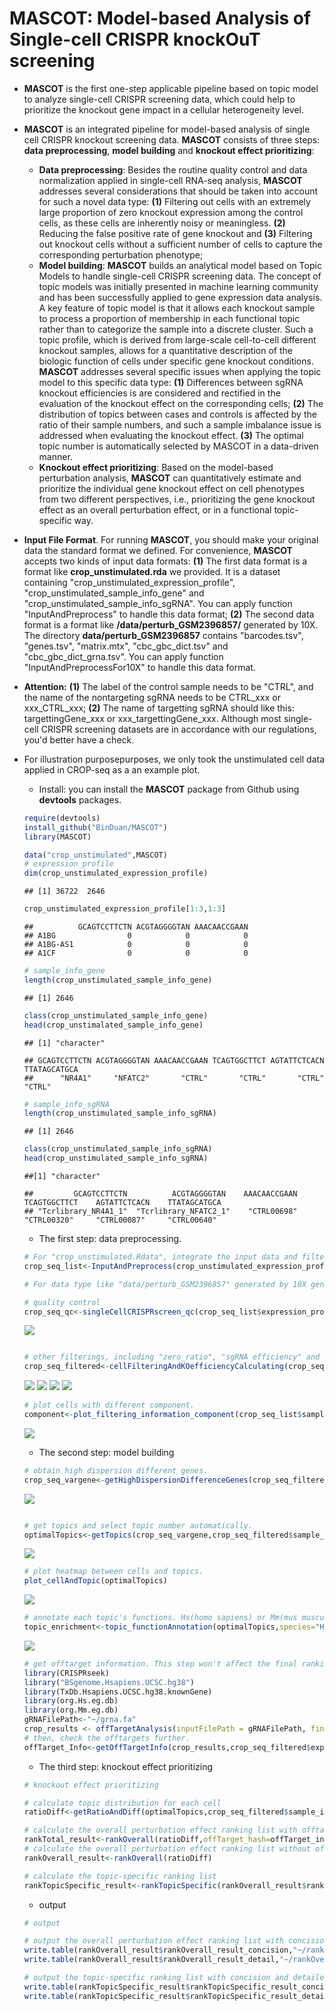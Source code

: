 # MASCOT: Model-based Analysis of Single-cell CRISPR knockOuT screening

* **MASCOT** is the first one-step applicable pipeline based on topic model to analyze single-cell CRISPR screening data, which could help to prioritize the knockout gene impact in a cellular heterogeneity level.
* **MASCOT** is an integrated pipeline for model-based analysis of single cell CRISPR knockout screening data. **MASCOT** consists of three steps: **data preprocessing**, **model building** and **knockout effect prioritizing**: 
    * **Data preprocessing**: Besides the routine quality control and data normalization applied in single-cell RNA-seq analysis, **MASCOT** addresses several considerations that should be taken into account for such a novel data type: **(1)** Filtering out cells with an extremely large proportion of zero knockout expression among the control cells, as these cells are inherently noisy or meaningless. **(2)** Reducing the false positive rate of gene knockout and **(3)** Filtering out knockout cells without a sufficient number of cells to capture the corresponding perturbation phenotype;
    * **Model building**: **MASCOT** builds an analytical model based on Topic Models to handle single-cell CRISPR screening data. The concept of topic models was initially presented in machine learning community and has been successfully applied to gene expression data analysis. A key feature of topic model is that it allows each knockout sample to process a proportion of membership in each functional topic rather than to categorize the sample into a discrete cluster. Such a topic profile, which is derived from large-scale cell-to-cell different knockout samples, allows for a quantitative description of the biologic function of cells under specific gene knockout conditions. **MASCOT** addresses several specific issues when applying the topic model to this specific data type: **(1)** Differences between sgRNA knockout efficiencies is are considered and rectified in the evaluation of the knockout effect on the corresponding cells; **(2)** The distribution of topics between cases and controls is affected by the ratio of their sample numbers, and such a sample imbalance issue is addressed when evaluating the knockout effect. **(3)** The optimal topic number is automatically selected by MASCOT in a data-driven manner.
    * **Knockout effect prioritizing**: Based on the model-based perturbation analysis, **MASCOT** can quantitatively estimate and prioritize the individual gene knockout effect on cell phenotypes from two different perspectives, i.e., prioritizing the gene knockout effect as an overall perturbation effect, or in a functional topic-specific way. 
* **Input File Format**. For running **MASCOT**, you should make your original data the standard format we defined. For convenience, **MASCOT** accepts two kinds of input data formats: **(1)** The first data format is a format like **crop_unstimulated.rda** we provided. It is a dataset containing "crop_unstimulated_expression_profile", "crop_unstimulated_sample_info_gene" and "crop_unstimulated_sample_info_sgRNA". You can apply function "InputAndPreprocess" to handle this data format; **(2)** The second data format is a format like **/data/perturb_GSM2396857/** generated by 10X. The directory **data/perturb_GSM2396857** contains "barcodes.tsv", "genes.tsv", "matrix.mtx", "cbc_gbc_dict.tsv" and "cbc_gbc_dict_grna.tsv". You can apply function "InputAndPreprocessFor10X" to handle this data format. 
* **Attention:** **(1)** The label of the control sample needs to be "CTRL", and the name of the nontargeting sgRNA needs to be CTRL_xxx or xxx_CTRL_xxx; **(2)** The name of targetting sgRNA should like this: targettingGene_xxx or xxx_targettingGene_xxx. Although most single-cell CRISPR screening datasets are in accordance with our regulations, you'd better have a check.  
* For illustration purposepurposes, we only took the unstimulated cell data applied in CROP-seq as a an example plot.<br>
    * Install: you can install the **MASCOT** package from Github using **devtools** packages.
    ```r
    require(devtools)
    install_github("BinDuan/MASCOT")
    library(MASCOT)
    ```
    
    ```r
    data("crop_unstimulated",MASCOT)
    # expression_profile
    dim(crop_unstimulated_expression_profile)
    ```
    ```
    ## [1] 36722  2646
    ```
    ```r
    crop_unstimulated_expression_profile[1:3,1:3]
    ```
    ```
    ##          GCAGTCCTTCTN ACGTAGGGGTAN AAACAACCGAAN
    ## A1BG                0            0            0
    ## A1BG-AS1            0            0            0
    ## A1CF                0            0            0
    ```
    ```r
    # sample_info_gene
    length(crop_unstimulated_sample_info_gene)
    ```
    ```
    ## [1] 2646
    ```
    ```r
    class(crop_unstimulated_sample_info_gene)
    head(crop_unstimalated_sample_info_gene)
    ```
    ```
    ## [1] "character"
    
    ## GCAGTCCTTCTN ACGTAGGGGTAN AAACAACCGAAN TCAGTGGCTTCT AGTATTCTCACN TTATAGCATGCA 
    ##      "NR4A1"     "NFATC2"       "CTRL"       "CTRL"       "CTRL"       "CTRL"
    ```
    ```r
    # sample_info_sgRNA
    length(crop_unstimulated_sample_info_sgRNA)
    ```
    ```
    ## [1] 2646
    ```
    ```r
    class(crop_unstimulated_sample_info_sgRNA)
    head(crop_unstimulated_sample_info_sgRNA)
    ```
    ```
    ##[1] "character"
    
    ##         GCAGTCCTTCTN          ACGTAGGGGTAN    AAACAACCGAAN   TCAGTGGCTTCT    AGTATTCTCACN    TTATAGCATGCA  
    ## "Tcrlibrary_NR4A1_1"  "Tcrlibrary_NFATC2_1"    "CTRL00698"    "CTRL00320"     "CTRL00087"     "CTRL00640" 
    ```
    
    * The first step: data preprocessing.
    ```r
    # For "crop_unstimulated.Rdata", integrate the input data and filter filter mitochondrial ribosomal protein(^MRP) and ribosomal protein(^RP)
    crop_seq_list<-InputAndPreprocess(crop_unstimulated_expression_profile,crop_unstimulated_sample_info_gene,crop_unstimulated_sample_info_sgRNA,sample_info_batch=NULL)
    
    # For data type like "data/perturb_GSM2396857" generated by 10X genome, function "InputAndPreprocessFor10X" will be convenient. Of course, you can still make them to the standard type like "crop_unstimulated.Rdata",then use "InputAndPreprocess". 
    ```
    
    ```r
    # quality control
    crop_seq_qc<-singleCellCRISPRscreen_qc(crop_seq_list$expression_profile,crop_seq_list$sample_info_gene,gene_low=500,species="Hs",plot=T)
    ```
    ![](figure/data_qualityControl.png)<!-- -->
    
    ```r
    
    # other filterings, including "zero_ratio", "sgRNA efficiency" and "phenotype capture".
    crop_seq_filtered<-cellFilteringAndKOefficiencyCalculating(crop_seq_qc$expression_profile_qc,crop_seq_qc$sample_info_gene_qc,crop_seq_list$sample_info_sgRNA,nonzero=0.01,grna_cell_num=10,fold_change=0.5,plot=T)
    ```
    ![](figure/nonzeroRationInControlGroup.png)<!-- -->
    ![](figure/sgRNA_efficiency.png)<!-- -->
    ![](figure/PhenotypeCapture.png)<!-- -->
    ![](figure/KO_efficiency.png)<!-- -->
    
    
    ```r
    # plot cells with different component.
    component<-plot_filtering_information_component(crop_seq_list$sample_info_gene,crop_seq_qc$sample_info_gene_qc,crop_seq_filtered$nonzeroRatio,crop_seq_filtered$sample_info_gene_qc_zr_se,crop_seq_filtered$sample_info_gene_qc_zr_se_pc)
    ```
    ![](figure/geneInformationComponent.png)<!-- -->
    
    
    * The second step: model building
    ```r
    # obtain high dispersion different genes.
    crop_seq_vargene<-getHighDispersionDifferenceGenes(crop_seq_filtered$expression_profile_qc_zr_se_pc,crop_seq_filtered$sample_info_gene_qc_zr_se_pc,plot=T)
    ```
    ![](figure/getHighDispersionExpressionGene.png)<!-- -->
    
    ```r
    
    # get topics and select topic number automatically.
    optimalTopics<-getTopics(crop_seq_vargene,crop_seq_filtered$sample_info_gene_qc_zr_se_pc,plot=T)
    ```
    ![](figure/select_topicNumber.png)<!-- -->
    
    ```r
    # plot heatmap between cells and topics.
    plot_cellAndTopic(optimalTopics)
    ```
    ![](figure/heatmap_cellsAndtopics.png)<!-- -->
    
    ```r
    # annotate each topic's functions. Hs(homo sapiens) or Mm(mus musculus) are available.
    topic_enrichment<-topic_functionAnnotation(optimalTopics,species="Hs")
    ```
    ![](figure/topic_annotation.png)<!-- -->
    
    ```r
    # get offtarget information. This step won't affect the final ranking result, but give you offtarget information. If you don't want to consider this factor, you can skip this step. 
    library(CRISPRseek)
    library("BSgenome.Hsapiens.UCSC.hg38")
    library(TxDb.Hsapiens.UCSC.hg38.knownGene)
    library(org.Hs.eg.db)
    library(org.Mm.eg.db)
    gRNAFilePath<-"~/grna.fa"
    crop_results <- offTargetAnalysis(inputFilePath = gRNAFilePath, findgRNAs = FALSE,findgRNAsWithREcutOnly = FALSE,findPairedgRNAOnly = FALSE, BSgenomeName = Hsapiens,txdb = TxDb.Hsapiens.UCSC.hg38.knownGene,min.score=1,scoring.method = "CFDscore",orgAnn = org.Hs.egSYMBOL, max.mismatch = 3,outputDir=getwd(), overwrite = TRUE)
    # then, check the offtargets further.
    offTarget_Info<-getOffTargetInfo(crop_results,crop_seq_filtered$expression_profile_qc_zr_se_pc,crop_seq_filtered$sample_info_gene_qc_zr_se_pc,crop_seq_list$sample_info_sgRNA)
    
    ```
    * The third step: knockout effect prioritizing
    ```r
    # knockout effect prioritizing
    
    # calculate topic distribution for each cell
    ratioDiff<-getRatioAndDiff(optimalTopics,crop_seq_filtered$sample_info_gene_qc_zr_se_pc,KO_efficiency=crop_seq_filtered$KO_efficiency)
    
    # calculate the overall perturbation effect ranking list with offtarget_info calculated
    rankTotal_result<-rankOverall(ratioDiff,offTarget_hash=offTarget_info)
    # calculate the overall perturbation effect ranking list without offtarget_info calculated
    rankOverall_result<-rankOverall(ratioDiff)
    
    # calculate the topic-specific ranking list 
    rankTopicSpecific_result<-rankTopicSpecific(rankOverall_result$rankOverall_result_detail)
    
    ```
    * output
    ```r
    # output
    
    # output the overall perturbation effect ranking list with concision and detailed styles.
    write.table(rankOverall_result$rankOverall_result_concision,"~/rankOverall_result_concision.txt",col.names=T,row.names=F,quote=F,sep="\t")
    write.table(rankOverall_result$rankOverall_result_detail,"~/rankOverall_result_detail.txt",col.names=T,row.names=F,quote=F,sep="\t")
    
    # output the topic-specific ranking list with concision and detailed styles.
    write.table(rankTopicSpecific_result$rankTopicSpecific_result_concision,"~/rankTopicSpecific_result_concision.txt",col.names=T,row.names=F,quote=F,sep="\t")
    write.table(rankTopicSpecific_result$rankTopicSpecific_result_detail,"/rankTopicSpecific_result_detail.txt",col.names=T,row.names=F,quote=F,sep="\t")
    
 
